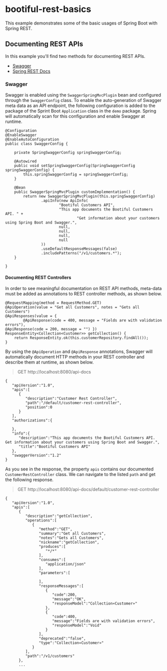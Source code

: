# bootiful-rest-basics

This example demonstrates some of the basic usages of Spring Boot with Spring REST.

## Documenting REST APIs

In this example you'll find two methods for documenting REST APIs.

* [Swagger](http://java.dzone.com/articles/spring-boot-swagger-ui)
* [Spring REST Docs](https://github.com/spring-projects/spring-restdocs)

### Swagger

Swagger is enabled using the `SwaggerSpringMvcPlugin` bean and configured through the `SwaggerConfig` class. To enable the auto-generation of Swagger meta data as an API endpoint, the following configuration is added to the package of the Sprint Boot `Application` class in the `demo` package. Spring will automatically scan for this configuration and enable Swagger at runtime.

    @Configuration
    @EnableSwagger
    @EnableAutoConfiguration
    public class SwaggerConfig {
    
        private SpringSwaggerConfig springSwaggerConfig;
    
        @Autowired
        public void setSpringSwaggerConfig(SpringSwaggerConfig springSwaggerConfig) {
            this.springSwaggerConfig = springSwaggerConfig;
        }
    
        @Bean
        public SwaggerSpringMvcPlugin customImplementation() {
            return new SwaggerSpringMvcPlugin(this.springSwaggerConfig)
                    .apiInfo(new ApiInfo(
                            "Bootiful Customers API",
                            "This app documents the Bootiful Customers API. " +
                                    "Get information about your customers using Spring Boot and Swagger.",
                            null,
                            null,
                            null,
                            null
                    ))
                    .useDefaultResponseMessages(false)
                    .includePatterns("/v1/customers.*");
        }
    
    }
    
#### Documenting REST Controllers

In order to see meaningful documentation on REST API methods, meta-data must be added as annotations to REST controller methods, as shown below.

    @RequestMapping(method = RequestMethod.GET)
    @ApiOperation(value = "Get all Customers", notes = "Gets all Customers")
    @ApiResponses(value = {
            @ApiResponse(code = 400, message = "Fields are with validation errors"),
    @ApiResponse(code = 200, message = "") })
    ResponseEntity<Collection<Customer>> getCollection() {
        return ResponseEntity.ok(this.customerRepository.findAll());
    }
    
By using the `@ApiOperation` and `@ApiResponse` annotations, Swagger will automatically document HTTP methods in your REST controller and describe them at runtime, as shown below.

> GET http://localhost:8080/api-docs

    {
       "apiVersion":"1.0",
       "apis":[
          {
             "description":"Customer Rest Controller",
             "path":"/default/customer-rest-controller",
             "position":0
          }
       ],
       "authorizations":{
    
       },
       "info":{
          "description":"This app documents the Bootiful Customers API. Get information about your customers using Spring Boot and Swagger.",
          "title":"Bootiful Customers API"
       },
       "swaggerVersion":"1.2"
    }

As you see in the response, the property `apis` contains our documented `CustomerRestController` class. We can navigate to the listed `path` and get the following response.

> GET http://localhost:8080/api-docs/default/customer-rest-controller

    {
       "apiVersion":"1.0",
       "apis":[
          {
             "description":"getCollection",
             "operations":[
                {
                   "method":"GET",
                   "summary":"Get all Customers",
                   "notes":"Gets all Customers",
                   "nickname":"getCollection",
                   "produces":[
                      "*/*"
                   ],
                   "consumes":[
                      "application/json"
                   ],
                   "parameters":[

                   ],
                   "responseMessages":[
                      {
                         "code":200,
                         "message":"OK",
                         "responseModel":"Collection«Customer»"
                      },
                      {
                         "code":400,
                         "message":"Fields are with validation errors",
                         "responseModel":"Void"
                      }
                   ],
                   "deprecated":"false",
                   "type":"Collection«Customer»"
                }
             ],
             "path":"/v1/customers"
          },
          ...